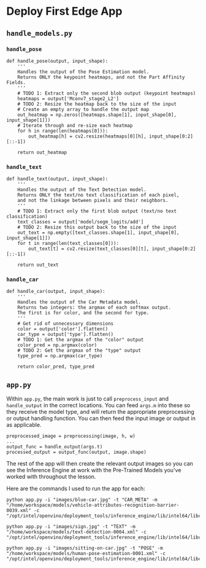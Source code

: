 # Deploy First Edge App

## `handle_models.py`
### `handle_pose`

```
def handle_pose(output, input_shape):
    '''
    Handles the output of the Pose Estimation model.
    Returns ONLY the keypoint heatmaps, and not the Part Affinity Fields.
    '''
    # TODO 1: Extract only the second blob output (keypoint heatmaps)
    heatmaps = output['Mconv7_stage2_L2']
    # TODO 2: Resize the heatmap back to the size of the input
    # Create an empty array to handle the output map
    out_heatmap = np.zeros([heatmaps.shape[1], input_shape[0], input_shape[1]])
    # Iterate through and re-size each heatmap
    for h in range(len(heatmaps[0])):
        out_heatmap[h] = cv2.resize(heatmaps[0][h], input_shape[0:2][::-1])

    return out_heatmap
```

### `handle_text`

```
def handle_text(output, input_shape):
    '''
    Handles the output of the Text Detection model.
    Returns ONLY the text/no text classification of each pixel,
    and not the linkage between pixels and their neighbors.
    '''
    # TODO 1: Extract only the first blob output (text/no text classification)
    text_classes = output['model/segm_logits/add']
    # TODO 2: Resize this output back to the size of the input
    out_text = np.empty([text_classes.shape[1], input_shape[0], input_shape[1]])
    for t in range(len(text_classes[0])):
        out_text[t] = cv2.resize(text_classes[0][t], input_shape[0:2][::-1])

    return out_text
```

### `handle_car`

```
def handle_car(output, input_shape):
    '''
    Handles the output of the Car Metadata model.
    Returns two integers: the argmax of each softmax output.
    The first is for color, and the second for type.
    '''
    # Get rid of unnecessary dimensions
    color = output['color'].flatten()
    car_type = output['type'].flatten()
    # TODO 1: Get the argmax of the "color" output
    color_pred = np.argmax(color)
    # TODO 2: Get the argmax of the "type" output
    type_pred = np.argmax(car_type)

    return color_pred, type_pred
```

## `app.py`

Within `app.py`, the main work is just to call `preprocess_input` and `handle_output` in
the correct locations. You can feed `args.m` into these so they receive the model type,
and will return the appropriate preprocessing or output handling function. You can then feed
the input image or output in as applicable.

```
preprocessed_image = preprocessing(image, h, w)
...
output_func = handle_output(args.t)
processed_output = output_func(output, image.shape)
```

The rest of the app will then create the relevant output images so you can see the Inference
Engine at work with the Pre-Trained Models you've worked with throughout the lesson.

Here are the commands I used to run the app for each:

```
python app.py -i "images/blue-car.jpg" -t "CAR_META" -m "/home/workspace/models/vehicle-attributes-recognition-barrier-0039.xml" -c "/opt/intel/openvino/deployment_tools/inference_engine/lib/intel64/libcpu_extension_sse4.so"
```

```
python app.py -i "images/sign.jpg" -t "TEXT" -m "/home/workspace/models/text-detection-0004.xml" -c "/opt/intel/openvino/deployment_tools/inference_engine/lib/intel64/libcpu_extension_sse4.so"
```

```
python app.py -i "images/sitting-on-car.jpg" -t "POSE" -m "/home/workspace/models/human-pose-estimation-0001.xml" -c "/opt/intel/openvino/deployment_tools/inference_engine/lib/intel64/libcpu_extension_sse4.so"
```
